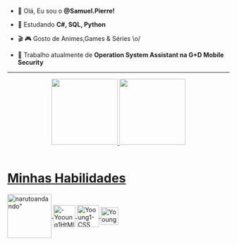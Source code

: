 * 👋 Olá, Eu sou o **@Samuel.Pierre!**
 
 * 📘  Estudando **C#, SQL, Python** 
 * 🎬 🎮 Gosto de Animes,Games & Séries \o/
 * 🏢 Trabalho atualmente de  **Operation System Assistant na G+D Mobile Security**
  
---

<div align="center">
  <a href="https://github.com/Samuel-Pierre">
  <img height="150em" src="https://github-readme-stats.vercel.app/api?username=Samuel-Pierre&show_icons=true&theme=dracula&include_all_commits=true&count_private=true"/>
  <img height="150em" src="https://github-readme-stats.vercel.app/api/top-langs/?username=Samuel-Pierre&layout=compact&langs_count=7&theme=dracula"/>
</div>
 <div><br>
  <h1> Minhas Habilidades </h1>
   <img align="center" alt=narutoandando" heght="100" width="100" src="https://66.media.tumblr.com/dcac66d94aa91c9706a3166c7944dcd5/tumblr_mm31jswkAI1rfjowdo1_640.gif">
  <img align="center" alt="-Yooung1HtMl5" height="50" width="50" src="https://docs.microsoft.com/pt-br/windows/images/csharp-logo.png">
   <img align="center" alt="Yooung1-CSS" height="50" width="50" src="https://cdn-icons-png.flaticon.com/512/3161/3161158.png">
    <img align="center" alt="Yooung1Python height="30" width="40" src="https://cdn4.iconfinder.com/data/icons/logos-and-brands/512/267_Python_logo-256.png">
</div>

 <div>
  
 
